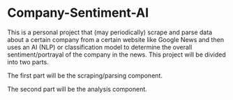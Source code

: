 # Company-Sentiment-AI

This is a personal project that (may periodically) scrape and parse data about a certain company from a certain website like Google News and then uses an AI (NLP) or classification model to determine the overall sentiment/portrayal of the company in the news. This project will be divided into two parts.

The first part will be the scraping/parsing component.

The second part will be the analysis component.